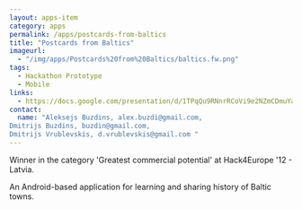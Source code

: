 ```yaml
---
layout: apps-item
category: apps
permalink: /apps/postcards-from-baltics
title: "Postcards from Baltics"
imageurl:
  - "/img/apps/Postcards%20from%20Baltics/baltics.fw.png"
tags:
  - Hackathon Prototype
  - Mobile
links:
  - https://docs.google.com/presentation/d/1TPqQu9RNnrRCoVi9e2NZmCDmuYaaWAhYolRp5Dqoqy0/edit#slide=id.p
contact: 
  name: "Aleksejs Buzdins, alex.buzdi@gmail.com,
Dmitrijs Buzdins, buzdin@gmail.com,
Dmitrijs Vrublevskis, d.vrublevskis@gmail.com "
---
```


Winner in the category 'Greatest commercial potential' at Hack4Europe '12 - Latvia.

An Android-based application for learning and sharing history of Baltic towns. 
